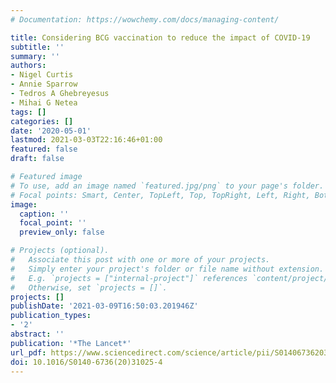 ```yaml
---
# Documentation: https://wowchemy.com/docs/managing-content/

title: Considering BCG vaccination to reduce the impact of COVID-19
subtitle: ''
summary: ''
authors:
- Nigel Curtis
- Annie Sparrow
- Tedros A Ghebreyesus
- Mihai G Netea
tags: []
categories: []
date: '2020-05-01'
lastmod: 2021-03-03T22:16:46+01:00
featured: false
draft: false

# Featured image
# To use, add an image named `featured.jpg/png` to your page's folder.
# Focal points: Smart, Center, TopLeft, Top, TopRight, Left, Right, BottomLeft, Bottom, BottomRight.
image:
  caption: ''
  focal_point: ''
  preview_only: false

# Projects (optional).
#   Associate this post with one or more of your projects.
#   Simply enter your project's folder or file name without extension.
#   E.g. `projects = ["internal-project"]` references `content/project/deep-learning/index.md`.
#   Otherwise, set `projects = []`.
projects: []
publishDate: '2021-03-09T16:50:03.201946Z'
publication_types:
- '2'
abstract: ''
publication: '*The Lancet*'
url_pdf: https://www.sciencedirect.com/science/article/pii/S0140673620310254
doi: 10.1016/S0140-6736(20)31025-4
---
```

